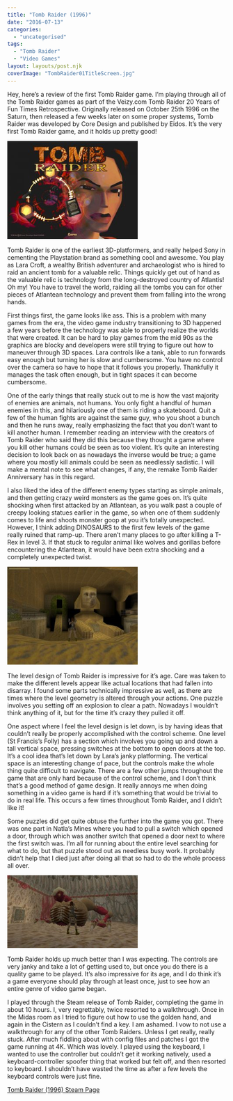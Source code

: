 ```yaml
---
title: "Tomb Raider (1996)"
date: "2016-07-13"
categories: 
  - "uncategorised"
tags: 
  - "Tomb Raider"
  - "Video Games"
layout: layouts/post.njk
coverImage: "TombRaider01TitleScreen.jpg"
---
```


Hey, here’s a review of the first Tomb Raider game. I’m playing through all of the Tomb Raider games as part of the Veizy.com Tomb Raider 20 Years of Fun Times Retrospective. Originally released on October 25th 1996 on the Saturn, then released a few weeks later on some proper systems, Tomb Raider was developed by Core Design and published by Eidos. It’s the very first Tomb Raider game, and it holds up pretty good!

![Tomb Raider Title Screen](images/TombRaider01TitleScreen-300x225.jpg "Tomb Raider Title Screen")

Tomb Raider is one of the earliest 3D-platformers, and really helped Sony in cementing the Playstation brand as something cool and awesome. You play as Lara Croft, a wealthy British adventurer and archaeologist who is hired to raid an ancient tomb for a valuable relic. Things quickly get out of hand as the valuable relic is technology from the long-destroyed country of Atlantis! Oh my! You have to travel the world, raiding all the tombs you can for other pieces of Atlantean technology and prevent them from falling into the wrong hands.

First things first, the game looks like ass. This is a problem with many games from the era, the video game industry transitioning to 3D happened a few years before the technology was able to properly realize the worlds that were created. It can be hard to play games from the mid 90s as the graphics are blocky and developers were still trying to figure out how to maneuver through 3D spaces. Lara controls like a tank, able to run forwards easy enough but turning her is slow and cumbersome. You have no control over the camera so have to hope that it follows you properly. Thankfully it manages the task often enough, but in tight spaces it can become cumbersome.

One of the early things that really stuck out to me is how the vast majority of enemies are animals, not humans. You only fight a handful of human enemies in this, and hilariously one of them is riding a skateboard. Quit a few of the human fights are against the same guy, who you shoot a bunch and then he runs away, really emphasizing the fact that you don’t want to kill another human. I remember reading an interview with the creators of Tomb Raider who said they did this because they thought a game where you kill other humans could be seen as too violent. It’s quite an interesting decision to look back on as nowadays the inverse would be true; a game where you mostly kill animals could be seen as needlessly sadistic. I will make a mental note to see what changes, if any, the remake Tomb Raider Anniversary has in this regard.

I also liked the idea of the different enemy types starting as simple animals, and then getting crazy weird monsters as the game goes on. It’s quite shocking when first attacked by an Atlantean, as you walk past a couple of creepy looking statues earlier in the game, so when one of them suddenly comes to life and shoots monster goop at you it’s totally unexpected. However, I think adding DINOSAURS to the first few levels of the game really ruined that ramp-up. There aren’t many places to go after killing a T-Rex in level 3. If that stuck to regular animal like wolves and gorillas before encountering the Atlantean, it would have been extra shocking and a completely unexpected twist.

![Tomb Raider's City of Khamoon](images/TombRaider01Sphinx-300x225.jpg "Who said the graphics don't hold up?")

The level design of Tomb Raider is impressive for it’s age. Care was taken to make the different levels appear like actual locations that had fallen into disarray. I found some parts technically impressive as well, as there are times where the level geometry is altered through your actions. One puzzle involves you setting off an explosion to clear a path. Nowadays I wouldn’t think anything of it, but for the time it’s crazy they pulled it off.

One aspect where I feel the level design is let down, is by having ideas that couldn’t really be properly accomplished with the control scheme. One level (St Francis’s Folly) has a section which involves you going up and down a tall vertical space, pressing switches at the bottom to open doors at the top. It’s a cool idea that’s let down by Lara’s janky platforming. The vertical space is an interesting change of pace, but the controls make the whole thing quite difficult to navigate. There are a few other jumps throughout the game that are only hard because of the control scheme, and I don’t think that’s a good method of game design. It really annoys me when doing something in a video game is hard if it’s something that would be trivial to do in real life. This occurs a few times throughout Tomb Raider, and I didn’t like it!

Some puzzles did get quite obtuse the further into the game you got. There was one part in Natla’s Mines where you had to pull a switch which opened a door, through which was another switch that opened a door next to where the first switch was. I’m all for running about the entire level searching for what to do, but that puzzle stood out as needless busy work. It probably didn’t help that I died just after doing all that so had to do the whole process all over.

![Tomb Raider End Boss](images/TombRaider01Evolution-300x167.jpg "Lara Croft VS The peak of human evolution")

Tomb Raider holds up much better than I was expecting. The controls are very janky and take a lot of getting used to, but once you do there is a quality game to be played. It’s also impressive for its age, and I do think it’s a game everyone should play through at least once, just to see how an entire genre of video game began.

I played through the Steam release of Tomb Raider, completing the game in about 10 hours. I, very regrettably, twice resorted to a walkthrough. Once in the Midas room as I tried to figure out how to use the golden hand, and again in the Cistern as I couldn’t find a key. I am ashamed. I vow to not use a walkthrough for any of the other Tomb Raiders. Unless I get really, really stuck. After much fiddling about with config files and patches I got the game running at 4K. Which was lovely. I played using the keyboard, I wanted to use the controller but couldn’t get it working natively, used a keyboard-controller spoofer thing that worked but felt off, and then resorted to keyboard. I shouldn’t have wasted the time as after a few levels the keyboard controls were just fine.

[Tomb Raider (1996) Steam Page](http://store.steampowered.com/app/224960/Tomb_Raider_I/)
